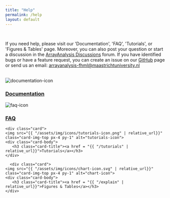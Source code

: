```yaml
---
title: "Help"
permalink: /help
layout: default
---
```

<br>
<div class="container px-1">
<p>If you need help, please visit our 'Documentation', 'FAQ', 'Tutorials', or 'Figures & Tables' page. 
 Moreover, you can also post your question or start a discussion in the <a href="https://github.com/arrayanalysis/ArrayAnalysis_Shiny/discussions">ArrayAnalysis Discussions</a> forum.
		   If you have identified bugs or have a feature request, you can create an issue on our <a href="https://github.com/arrayanalysis/ArrayAnalysis_Shiny/issues">GitHub</a> page 
		   or send us an email: <a href="mailto:arrayanalysis-fhml@maastrichtuniversity.nl" target="_blank">arrayanalysis-fhml@maastrichtuniversity.nl</a></p>
<br>
<div class="card-deck text-center">

  <div class="card">
    <img src="{{ "/assets/img/icons/documentation-icon.png" | relative_url}}" class="card-img-top px-4 py-2" alt="documentation-icon">
    <div class="card-body">
      <h3 class="card-title"><a href = "{{ "/documentation" | relative_url}}">Documentation</a></h3>
    </div>
  </div>
  
  <div class="card">
    <img src="{{ "/assets/img/icons/faq-icon.png" | relative_url}}" class="card-img-top px-4 py-1" alt="faq-icon">
    <div class="card-body">
       <h3 class="card-title"><a href = "{{ "/faq" | relative_url}}">FAQ</a></h3>
    </div>
  </div>
  
    <div class="card">
    <img src="{{ "/assets/img/icons/tutorials-icon.png" | relative_url}}" class="card-img-top px-4 py-1" alt="tutorials-icon">
    <div class="card-body">
       <h3 class="card-title"><a href = "{{ "/tutorials" | relative_url}}">Tutorials</a></h3>
    </div>
  </div>
  
      <div class="card">
    <img src="{{ "/assets/img/icons/chart-icon.svg" | relative_url}}" class="card-img-top px-4 py-1" alt="chart-icon">
    <div class="card-body">
       <h3 class="card-title"><a href = "{{ "/explain" | relative_url}}">Figures & Tables</a></h3>
    </div>
  </div>
  
  
</div>
<br>
<br>




